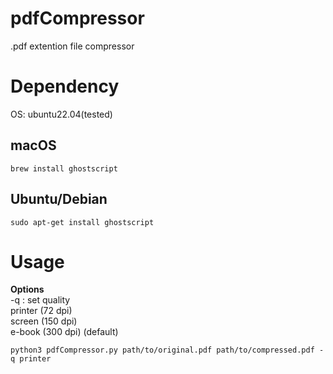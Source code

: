 # pdfCompressor
.pdf extention file compressor

# Dependency
OS: ubuntu22.04(tested)

## macOS
```
brew install ghostscript
```
## Ubuntu/Debian
```
sudo apt-get install ghostscript
```

# Usage
**Options**  
-q : set quality  
printer (72  dpi)  
screen  (150 dpi)  
e-book  (300 dpi) (default)  

```
python3 pdfCompressor.py path/to/original.pdf path/to/compressed.pdf -q printer
```